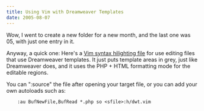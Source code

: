 ```yaml
---
title: Using Vim with Dreamweaver Templates
date: 2005-08-07
---
```


Wow, I went to create a new folder for a new month, and the last one was 05,
with just one entry in it. 

Anyway, a quick one: Here's a [Vim syntax hilighting file][1] for use editing
files that use Dreamweaver templates. It just puts template areas in grey, just
like Dreamweaver does, and it uses the PHP + HTML formatting mode for the
editable regions.

You can ":source" the file after opening your target file, or you can add your
own autoloads such as:

```vim
	:au BufNewFile,BufRead *.php so <sfile>:h/dwt.vim
```

[1]: /hacks/dwt.vim
